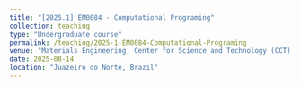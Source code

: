 ```yaml
---
title: "[2025.1] EM0084 - Computational Programing"
collection: teaching
type: "Undergraduate course"
permalink: /teaching/2025-1-EM0084-Computational-Programing
venue: "Materials Engineering, Center for Science and Technology (CCT), Federal University of Cariri (UFCA)"
date: 2025-08-14
location: "Juazeiro do Norte, Brazil"
---
```


